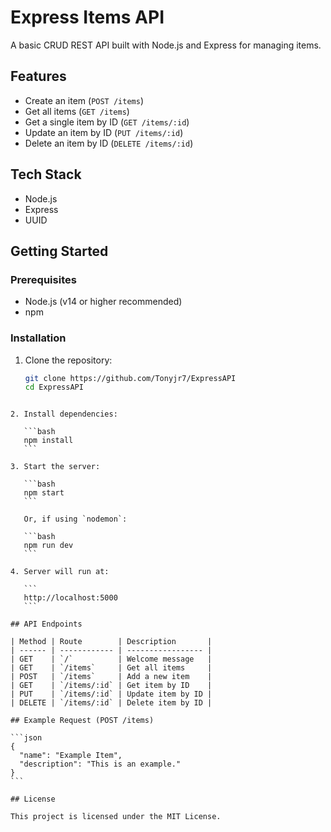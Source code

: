 # Express Items API

A basic CRUD REST API built with Node.js and Express for managing items.

## Features

- Create an item (`POST /items`)
- Get all items (`GET /items`)
- Get a single item by ID (`GET /items/:id`)
- Update an item by ID (`PUT /items/:id`)
- Delete an item by ID (`DELETE /items/:id`)

## Tech Stack

- Node.js
- Express
- UUID

## Getting Started

### Prerequisites

- Node.js (v14 or higher recommended)
- npm

### Installation

1. Clone the repository:
   ```bash
   git clone https://github.com/Tonyjr7/ExpressAPI
   cd ExpressAPI
````

2. Install dependencies:

   ```bash
   npm install
   ```

3. Start the server:

   ```bash
   npm start
   ```

   Or, if using `nodemon`:

   ```bash
   npm run dev
   ```

4. Server will run at:

   ```
   http://localhost:5000
   ```

## API Endpoints

| Method | Route        | Description       |
| ------ | ------------ | ----------------- |
| GET    | `/`          | Welcome message   |
| GET    | `/items`     | Get all items     |
| POST   | `/items`     | Add a new item    |
| GET    | `/items/:id` | Get item by ID    |
| PUT    | `/items/:id` | Update item by ID |
| DELETE | `/items/:id` | Delete item by ID |

## Example Request (POST /items)

```json
{
  "name": "Example Item",
  "description": "This is an example."
}
```

## License

This project is licensed under the MIT License.

